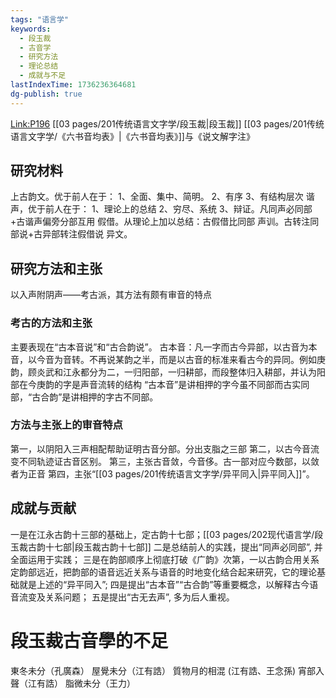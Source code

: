 ```yaml
---
tags: "语言学"
keywords:
  - 段玉裁
  - 古音学
  - 研究方法
  - 理论总结
  - 成就与不足
lastIndexTime: 1736236364681
dg-publish: true
---
```

[Link:P196](zotero://open-pdf/library/items/NXCWTZGN?page=196&annotation=PIEQ5VCU)
[[03 pages/201传统语言文字学/段玉裁\|段玉裁]]
[[03 pages/201传统语言文字学/《六书音均表》\|《六书音均表》]]与《说文解字注》
## 研究材料
上古韵文。优于前人在于：
1、全面、集中、简明。
2、有序
3、有结构层次
谐声，优于前人在于：
1、理论上的总结
2、穷尽、系统
3、辩证。凡同声必同部+古谐声偏旁分部互用
假借。从理论上加以总结：古假借比同部
声训。古转注同部说+古异部转注假借说
异文。
## 研究方法和主张
以入声附阴声——考古派，其方法有颇有审音的特点
### 考古的方法和主张
主要表现在“古本音说”和“古合韵说”。
古本音：凡一字而古今异部，以古音为本音，以今音为音转。不再说某韵之半，而是以古音的标准来看古今的异同。例如庚韵，顾炎武和江永都分为二，一归阳部，一归耕部，而段整体归入耕部，并认为阳部在今庚韵的字是声音流转的结构
“古本音”是讲相押的字今虽不同部而古实同部，“古合韵”是讲相押的字古不同部。
### 方法与主张上的审音特点
第一，以阴阳入三声相配帮助证明古音分部。分出支脂之三部
第二，以古今音流变不同轨迹证古音区别。
第三，主张古音敛，今音侈。古一部对应今数部，以敛者为正音
第四，主张“[[03 pages/201传统语言文字学/异平同入\|异平同入]]”。
## 成就与贡献
一是在江永古韵十三部的基础上，定古韵十七部；[[03 pages/202现代语言学/段玉裁古韵十七部\|段玉裁古韵十七部]]
二是总结前人的实践，提出“同声必同部”, 并全面运用于实践；
三是在韵部顺序上彻底打破《广韵》次第，一以古韵合用关系定韵部远近，把韵部的语音远近关系与语音的时地变化结合起来研究，它的理论基础就是上述的“异平同入”; 
四是提出“古本音”“古合韵”等重要概念，以解释古今语音流变及关系问题；
五是提出“古无去声”, 多为后人重视。

# 段玉裁古音學的不足
東冬未分（孔廣森）
屋覺未分（江有誥）
質物月的相混 (江有誥、王念孫)
宵部入聲（江有誥）
脂微未分（王力）

